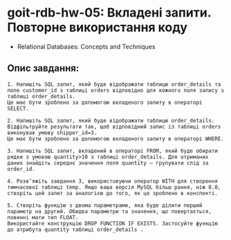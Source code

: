 # goit-rdb-hw-05: Вкладені запити. Повторне використання коду

- Relational Databases: Concepts and Techniques

## Опис завдання:

    1. Напишіть SQL запит, який буде відображати таблицю order_details та поле customer_id з таблиці orders відповідно для кожного поля запису з таблиці order_details.
    Це має бути зроблено за допомогою вкладеного запиту в операторі SELECT.

    2. Напишіть SQL запит, який буде відображати таблицю order_details. Відфільтруйте результати так, щоб відповідний запис із таблиці orders виконував умову shipper_id=3.
    Це має бути зроблено за допомогою вкладеного запиту в операторі WHERE.

    3. Напишіть SQL запит, вкладений в операторі FROM, який буде обирати рядки з умовою quantity>10 з таблиці order_details. Для отриманих даних знайдіть середнє значення поля quantity — групувати слід за order_id.

    4. Розв’яжіть завдання 3, використовуючи оператор WITH для створення тимчасової таблиці temp. Якщо ваша версія MySQL більш рання, ніж 8.0, створіть цей запит за аналогією до того, як це зроблено в конспекті.

    5. Створіть функцію з двома параметрами, яка буде ділити перший параметр на другий. Обидва параметри та значення, що повертається, повинні мати тип FLOAT.
    Використайте конструкцію DROP FUNCTION IF EXISTS. Застосуйте функцію до атрибута quantity таблиці order_details .